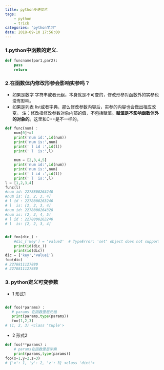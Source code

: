 ```yaml
---
title: python步进切片
tags: 
	- python
	- trick
categories: "python学习"
date: 2018-09-10 17:56:00
---
```


### 1.python中函数的定义.
```python {.line-numbers}
def funcname(par1,par2):
	pass
	return
```

### 2.在函数体内修改形参会影响实参吗？
- 如果是数字 字符串或者元组，本身就是不可变的，修改形参对函数外的实参也没有影响。
- 如果是列表 list或者字典，那么修改参数内容后，实参的内容也会做出相应改变。
注：修改指修改参数对象内部的值，不包括赋值。**赋值是不影响函数体外的对象的**。这里和C++是不一样的。
``` python {.line-numbers}
def func(num) :
    num[0]+=1
    print('num id:',id(num))
    print('num is:',num)
    print(' l id :',id(l))
    print(' l  is:',l)
    
    num = [2,3,4,5]
    print('num id:',id(num))
    print('num is:',num)
    print(' l id :',id(l))
    print(' l  is:',l)
l = [1,2,3,4]
func(l)  
#num id: 2278800263240
#num is: [2, 2, 3, 4]
# l id : 2278800263240
# l  is: [2, 2, 3, 4]
#num id: 2278800264328
#num is: [2, 3, 4, 5]
# l id : 2278800263240
# l  is: [2, 2, 3, 4]

    
def foo(dic_) :
    #dic_['key'] = 'value2'  # TypeError: 'set' object does not support item assignment
    print(id(dic_))
    print(id(dic))
dic = {'key','value1'}
foo(dic)
# 2278811127880
# 2278811127880
```

### 3. python定义可变参数
 - 1 形式1
 ``` python {.line-numbers}

def foo(*params) :
	# params 在函数里是元组
    print(params,type(params))
	foo(1,2,3)
# (1, 2, 3) <class 'tuple'>
```
- 2 形式2
```python {line-numbers}
def foo(**params) :
	# params在函数里是字典
    print(params,type(params))
foo(x=1,y=2,z=3)
# {'x': 1, 'y': 2, 'z': 3} <class 'dict'>
 ```


